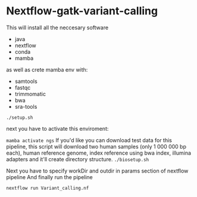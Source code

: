 # Nextflow-gatk-variant-calling


This will install all the neccesary software
- java
- nextflow
- conda
- mamba

as well as crete mamba env with:
- samtools
- fastqc
- trimmomatic
- bwa
- sra-tools

`./setup.sh`

next you have to activate this enviroment:

`mamba activate ngs`
If you'd like you can download test data for this pipeline, this script will download two human samples (only 1 000 000 bp each), human reference genome, index reference using bwa index, illumina adapters and it'll create directory structure. 
`./biosetup.sh`

Next you have to specify workDir and outdir in params section of nextflow pipeline 
And finally run the pipeline 

`nextflow run Variant_calling.nf`


